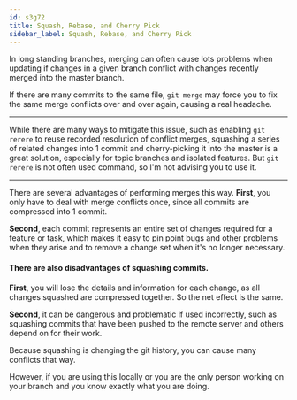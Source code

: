 ```yaml
---
id: s3g72
title: Squash, Rebase, and Cherry Pick
sidebar_label: Squash, Rebase, and Cherry Pick
---
```


In long standing branches, merging can often cause lots problems when updating if changes in a given branch conflict with changes recently merged into the master branch.

If there are many commits to the same file, `git merge` may force you to fix the same merge conflicts over and over again, causing a real headache.

---

While there are many ways to mitigate this issue, such as enabling `git rerere` to reuse recorded resolution of conflict merges, squashing a series of related changes into 1 commit and cherry-picking it into the master is a great solution, especially for topic branches and isolated features.
But `git rerere` is not often used command, so I'm not advising you to use it.


---

There are several advantages of performing merges this way.
**First**, you only have to deal with merge conflicts once, since all commits are compressed into 1 commit.

**Second**, each commit represents an entire set of changes required for a feature or task, which makes it easy to pin point bugs and other problems when they arise and to remove a change set when it's no longer necessary.

#### There are also disadvantages of squashing commits.

**First**, you will lose the details and information for each change, as all changes squashed are compressed together.
So the net effect is the same.

**Second**, it can be dangerous and problematic if used incorrectly, such as squashing commits that have been pushed to the remote server and others depend on for their work.

Because squashing is changing the git history, you can cause many conflicts that way.

However, if you are using this locally or you are the only person working on your branch and you know exactly what you are doing.



<!-- https://github.blog/2016-04-01-squash-your-commits/ -->



<!--
https://help.github.com/en/articles/about-pull-request-merges#squash-and-merge-your-pull-request-commits
-->
